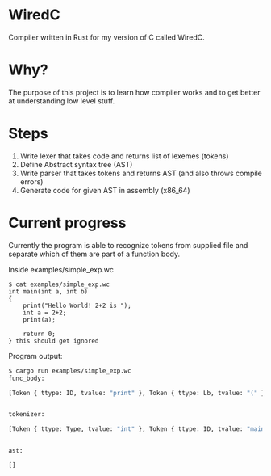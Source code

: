 # WiredC

Compiler written in Rust for my version of C called WiredC.

# Why?

The purpose of this project is to learn how compiler works and to get better at understanding low level stuff.

# Steps

1. Write lexer that takes code and returns list of lexemes (tokens)
2. Define Abstract syntax tree (AST)
3. Write parser that takes tokens and returns AST (and also throws compile errors)
4. Generate code for given AST in assembly (x86_64)

# Current progress

Currently the program is able to recognize tokens from supplied file and separate which of them are part of a function body.

Inside examples/simple_exp.wc

```
$ cat examples/simple_exp.wc      
int main(int a, int b)
{
	print("Hello World! 2+2 is ");
	int a = 2+2;
	print(a);
	
	return 0;
} this should get ignored
```

Program output:

```bash
$ cargo run examples/simple_exp.wc
func_body:

[Token { ttype: ID, tvalue: "print" }, Token { ttype: Lb, tvalue: "(" }, Token { ttype: Str, tvalue: "\"Hello" }, Token { ttype: ID, tvalue: "World!" }, Token { ttype: Int, tvalue: "2" }, Token { ttype: Plus, tvalue: "+" }, Token { ttype: Int, tvalue: "2" }, Token { ttype: ID, tvalue: "is" }, Token { ttype: Str, tvalue: "\"" }, Token { ttype: Rb, tvalue: ")" }, Token { ttype: Semicolon, tvalue: ";" }, Token { ttype: Type, tvalue: "int" }, Token { ttype: ID, tvalue: "a" }, Token { ttype: Equal, tvalue: "=" }, Token { ttype: Int, tvalue: "2" }, Token { ttype: Plus, tvalue: "+" }, Token { ttype: Int, tvalue: "2" }, Token { ttype: Semicolon, tvalue: ";" }, Token { ttype: ID, tvalue: "print" }, Token { ttype: Lb, tvalue: "(" }, Token { ttype: ID, tvalue: "a" }, Token { ttype: Rb, tvalue: ")" }, Token { ttype: Semicolon, tvalue: ";" }, Token { ttype: Ret, tvalue: "return" }, Token { ttype: Int, tvalue: "0" }, Token { ttype: Semicolon, tvalue: ";" }]


tokenizer:

[Token { ttype: Type, tvalue: "int" }, Token { ttype: ID, tvalue: "main" }, Token { ttype: Lb, tvalue: "(" }, Token { ttype: Type, tvalue: "int" }, Token { ttype: ID, tvalue: "a" }, Token { ttype: Type, tvalue: "int" }, Token { ttype: ID, tvalue: "b" }, Token { ttype: Rb, tvalue: ")" }, Token { ttype: Lcb, tvalue: "{" }, Token { ttype: ID, tvalue: "print" }, Token { ttype: Lb, tvalue: "(" }, Token { ttype: Str, tvalue: "\"Hello" }, Token { ttype: ID, tvalue: "World!" }, Token { ttype: Int, tvalue: "2" }, Token { ttype: Plus, tvalue: "+" }, Token { ttype: Int, tvalue: "2" }, Token { ttype: ID, tvalue: "is" }, Token { ttype: Str, tvalue: "\"" }, Token { ttype: Rb, tvalue: ")" }, Token { ttype: Semicolon, tvalue: ";" }, Token { ttype: Type, tvalue: "int" }, Token { ttype: ID, tvalue: "a" }, Token { ttype: Equal, tvalue: "=" }, Token { ttype: Int, tvalue: "2" }, Token { ttype: Plus, tvalue: "+" }, Token { ttype: Int, tvalue: "2" }, Token { ttype: Semicolon, tvalue: ";" }, Token { ttype: ID, tvalue: "print" }, Token { ttype: Lb, tvalue: "(" }, Token { ttype: ID, tvalue: "a" }, Token { ttype: Rb, tvalue: ")" }, Token { ttype: Semicolon, tvalue: ";" }, Token { ttype: Ret, tvalue: "return" }, Token { ttype: Int, tvalue: "0" }, Token { ttype: Semicolon, tvalue: ";" }, Token { ttype: Rcb, tvalue: "}" }, Token { ttype: ID, tvalue: "this" }, Token { ttype: ID, tvalue: "should" }, Token { ttype: ID, tvalue: "get" }, Token { ttype: ID, tvalue: "ignored" }]


ast:

[]
```
